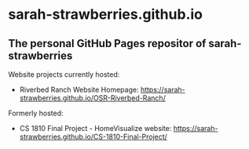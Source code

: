 # sarah-strawberries.github.io
## The personal GitHub Pages repositor of sarah-strawberries

Website projects currently hosted:

* Riverbed Ranch Website Homepage: https://sarah-strawberries.github.io/OSR-Riverbed-Ranch/

Formerly hosted:
* CS 1810 Final Project - HomeVisualize website: https://sarah-strawberries.github.io/CS-1810-Final-Project/

